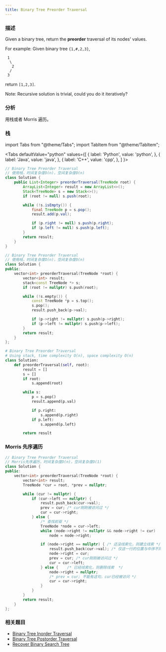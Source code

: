 ```yaml
---
title: Binary Tree Preorder Traversal
---
```


### 描述

Given a binary tree, return the **preorder** traversal of its nodes' values.

For example:
Given binary tree `{1,#,2,3}`,

```
 1
  \
   2
  /
 3
```

return `[1,2,3]`.

Note: Recursive solution is trivial, could you do it iteratively?

### 分析

用栈或者 Morris 遍历。

### 栈

import Tabs from "@theme/Tabs";
import TabItem from "@theme/TabItem";

<Tabs
defaultValue="python"
values={[
{ label: 'Python', value: 'python', },
{ label: 'Java', value: 'java', },
{ label: 'C++', value: 'cpp', },
]
}>
<TabItem value="java">

```java
// Binary Tree Preorder Traversal
// 使用栈，时间复杂度O(n)，空间复杂度O(n)
class Solution {
    public List<Integer> preorderTraversal(TreeNode root) {
        ArrayList<Integer> result = new ArrayList<>();
        Stack<TreeNode> s = new Stack<>();
        if (root != null) s.push(root);

        while (!s.isEmpty()) {
            final TreeNode p = s.pop();
            result.add(p.val);

            if (p.right != null) s.push(p.right);
            if (p.left != null) s.push(p.left);
        }
        return result;
    }
}
```

</TabItem>
<TabItem value="cpp">

```cpp
// Binary Tree Preorder Traversal
// 使用栈，时间复杂度O(n)，空间复杂度O(n)
class Solution {
public:
    vector<int> preorderTraversal(TreeNode *root) {
        vector<int> result;
        stack<const TreeNode *> s;
        if (root != nullptr) s.push(root);

        while (!s.empty()) {
            const TreeNode *p = s.top();
            s.pop();
            result.push_back(p->val);

            if (p->right != nullptr) s.push(p->right);
            if (p->left != nullptr) s.push(p->left);
        }
        return result;
    }
};
```

</TabItem>

<TabItem value="python">

```python
# Binary Tree Preorder Traversal
# Using stack, time complexity O(n), space complexity O(n)
class Solution:
    def preorderTraversal(self, root):
        result = []
        s = []
        if root:
            s.append(root)

        while s:
            p = s.pop()
            result.append(p.val)

            if p.right:
                s.append(p.right)
            if p.left:
                s.append(p.left)

        return result
```

</TabItem>
</Tabs>

### Morris 先序遍历

```cpp
// Binary Tree Preorder Traversal
// Morris先序遍历，时间复杂度O(n)，空间复杂度O(1)
class Solution {
public:
    vector<int> preorderTraversal(TreeNode *root) {
        vector<int> result;
        TreeNode *cur = root, *prev = nullptr;

        while (cur != nullptr) {
            if (cur->left == nullptr) {
                result.push_back(cur->val);
                prev = cur; /* cur刚刚被访问过 */
                cur = cur->right;
            } else {
                /* 查找前驱 */
                TreeNode *node = cur->left;
                while (node->right != nullptr && node->right != cur)
                    node = node->right;

                if (node->right == nullptr) { /* 还没线索化，则建立线索 */
                    result.push_back(cur->val); /* 仅这一行的位置与中序不同 */
                    node->right = cur;
                    prev = cur; /* cur刚刚被访问过 */
                    cur = cur->left;
                } else {    /* 已经线索化，则删除线索  */
                    node->right = nullptr;
                    /* prev = cur; 不能有这句，cur已经被访问 */
                    cur = cur->right;
                }
            }
        }
        return result;
    }
};
```

### 相关题目

- [Binary Tree Inorder Traversal](binary-tree-inorder-traversal.md)
- [Binary Tree Postorder Traversal](binary-tree-postorder-traversal.md)
- [Recover Binary Search Tree](recover-binary-search-tree.md)
